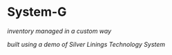 # System-G
_inventory managed in a custom way_


*built using a demo of Silver Linings Technology System*